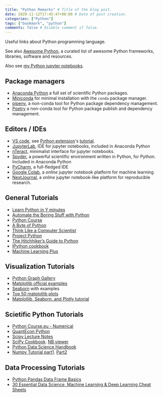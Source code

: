 ```yaml
---
title: "Python Remarks" # Title of the blog post.
date: 2020-11-12T17:45:47+08:00 # Date of post creation.
categories: ["Python"]
tags: ["bookmark", "python"]
comments: false # Disable comment if false.
---
```


Useful links about Python programming language.

See also [Awesome Python](https://github.com/vinta/awesome-python), a curated list of awesome Python frameworks, libraries, software and resources.

<!--more-->

Also see [my Python jupyter notebooks](https://github.com/NTUMitoLab/BEBI-5009/tree/main/python).

## Package managers
- [Anaconda Python](https://www.anaconda.com/products/individual) a full set of scientific Python packages.
- [Miniconda](https://docs.conda.io/en/latest/miniconda.html) for minimal installation with the `conda` package manager.
- [pipenv](https://pipenv.pypa.io/en/latest/), a non-conda tool for Python package dependency management.
- [Poetry](https://python-poetry.org/) a non-conda tool for Python package publish and dependency management.

## Editors / IDEs
- [VS code](https://code.visualstudio.com/), see [Python extension](https://marketplace.visualstudio.com/items?itemName=ms-python.python)'s [tutorial](https://code.visualstudio.com/docs/python/python-tutorial).
- [JupyterLab](https://jupyterlab.readthedocs.io/en/stable/), IDE for jupyter notebooks, included in Anaconda Python
- [nTeract](https://nteract.io), minimalist interface for jupyter notebooks.
- [Spyder](https://www.spyder-ide.org/), a powerful scientific environment written in Python, for Python. Included in Anaconda Python
- [PyCharm](https://www.jetbrains.com/pycharm/), a full-fledged IDE
- [Google Colab](https://colab.research.google.com/), a *online* jupyter notebook platform for machine learning
- [NextJournal](https://nextjournal.com/), a *online* jupyter notebook-like platform for reproducible research.

## General Tutorials
- [Learn Python in Y minutes](https://learnxinyminutes.com/docs/python3/)
- [Automate the Boring Stuff with Python](https://automatetheboringstuff.com/2e/)
- [Python Course](https://www.python-course.eu/)
- [A Byte of Python](https://python.swaroopch.com/)
- [Think Like a Computer Scientist](http://interactivepython.org/runestone/static/thinkcspy/index.html)
- [Project Python](http://projectpython.net/chapter00/)
- [The Hitchhiker’s Guide to Python](https://docs.python-guide.org/)
- [IPython cookbook](https://ipython-books.github.io/)
- [Machine Learning Plus](https://www.machinelearningplus.com/)

## Visualization Tutorials
- [Python Graph Gallery](https://python-graph-gallery.com/)
- [Matplotlib official examples](https://matplotlib.org/examples/index.html)
- [Seaborn](https://seaborn.pydata.org/) with examples
- [Top 50 matplotlib plots](https://www.machinelearningplus.com/plots/top-50-matplotlib-visualizations-the-master-plots-python/)
- [Matplotlib, Seaborn, and Plotly tutorial](https://medium.com/jameslearningnote/資料分析-機器學習-第2-5講-資料視覺化-matplotlib-seaborn-plotly-75cd353d6d3f)

## Scietific Python Tutorials
- [Python Course.eu - Numerical](https://www.python-course.eu/numerical_programming_with_python.php)
- [QuantEcon Python](https://quantecon.org/quantecon-py)
- [Scipy Lecture Notes](http://www.scipy-lectures.org/)
- [SciPy Cookbook](https://scipy-cookbook.readthedocs.io/index.html). [NB viewer](http://nbviewer.jupyter.org/github/scipy/scipy-cookbook/tree/master/ipython/)
- [Python Data Science Handbook](https://jakevdp.github.io/PythonDataScienceHandbook/)
- [Numpy Tutorial part1](https://www.machinelearningplus.com/python/numpy-tutorial-part1-array-python-examples/). [Part2](https://www.machinelearningplus.com/python/numpy-tutorial-python-part2/)

## Data Processing Tutorials
- [Python Pandas Data Frame Basics](https://towardsdatascience.com/python-pandas-data-frame-basics-b5cfbcd8c039)
- [30 Essential Data Science, Machine Learning & Deep Learning Cheat Sheets](https://www.kdnuggets.com/2017/09/essential-data-science-machine-learning-deep-learning-cheat-sheets.html)
